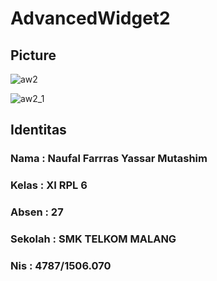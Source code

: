 # AdvancedWidget2

<h2> Picture </h2>

![aw2](https://cloud.githubusercontent.com/assets/22125595/22138157/d1d6b5a0-df11-11e6-848f-6c27a2c1552a.JPG)

![aw2_1](https://cloud.githubusercontent.com/assets/22125595/22138158/d2094240-df11-11e6-92ab-40ae34bdf532.JPG)

<h2> Identitas </h2>
<h3> Nama     : Naufal Farrras Yassar Mutashim </h3>
<h3> Kelas    : XI RPL 6 </h3>
<h3> Absen    : 27 </h3>
<h3> Sekolah  : SMK TELKOM MALANG </h3>
<h3> Nis      : 4787/1506.070 </h3>
